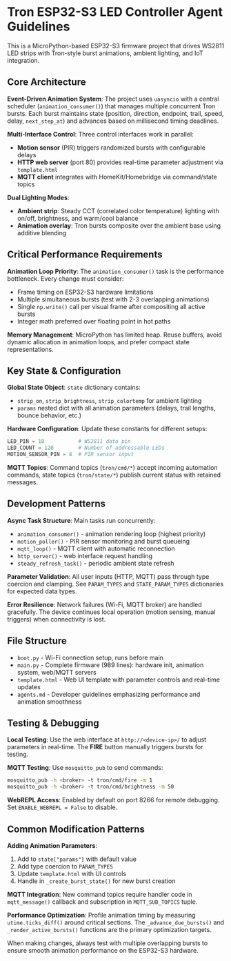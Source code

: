 # Tron ESP32-S3 LED Controller Agent Guidelines

This is a MicroPython-based ESP32-S3 firmware project that drives WS2811 LED strips with Tron-style burst animations, ambient lighting, and IoT integration.

## Core Architecture

**Event-Driven Animation System**: The project uses `uasyncio` with a central scheduler (`animation_consumer()`) that manages multiple concurrent Tron bursts. Each burst maintains state (position, direction, endpoint, trail, speed, delay, `next_step_at`) and advances based on millisecond timing deadlines.

**Multi-Interface Control**: Three control interfaces work in parallel:
- **Motion sensor** (PIR) triggers randomized bursts with configurable delays
- **HTTP web server** (port 80) provides real-time parameter adjustment via `template.html`
- **MQTT client** integrates with HomeKit/Homebridge via command/state topics

**Dual Lighting Modes**:
- **Ambient strip**: Steady CCT (correlated color temperature) lighting with on/off, brightness, and warm/cool balance
- **Animation overlay**: Tron bursts composite over the ambient base using additive blending

## Critical Performance Requirements

**Animation Loop Priority**: The `animation_consumer()` task is the performance bottleneck. Every change must consider:
- Frame timing on ESP32-S3 hardware limitations
- Multiple simultaneous bursts (test with 2-3 overlapping animations)
- Single `np.write()` call per visual frame after compositing all active bursts
- Integer math preferred over floating point in hot paths

**Memory Management**: MicroPython has limited heap. Reuse buffers, avoid dynamic allocation in animation loops, and prefer compact state representations.

## Key State & Configuration

**Global State Object**: `state` dictionary contains:
- `strip_on`, `strip_brightness`, `strip_colortemp` for ambient lighting
- `params` nested dict with all animation parameters (delays, trail lengths, bounce behavior, etc.)

**Hardware Configuration**: Update these constants for different setups:
```python
LED_PIN = 18           # WS2811 data pin
LED_COUNT = 120        # Number of addressable LEDs
MOTION_SENSOR_PIN = 8  # PIR sensor input
```

**MQTT Topics**: Command topics (`tron/cmd/*`) accept incoming automation commands, state topics (`tron/state/*`) publish current status with retained messages.

## Development Patterns

**Async Task Structure**: Main tasks run concurrently:
- `animation_consumer()` - animation rendering loop (highest priority)
- `motion_poller()` - PIR sensor monitoring and burst queueing
- `mqtt_loop()` - MQTT client with automatic reconnection
- `http_server()` - web interface request handling
- `steady_refresh_task()` - periodic ambient state refresh

**Parameter Validation**: All user inputs (HTTP, MQTT) pass through type coercion and clamping. See `PARAM_TYPES` and `STATE_PARAM_TYPES` dictionaries for expected data types.

**Error Resilience**: Network failures (Wi-Fi, MQTT broker) are handled gracefully. The device continues local operation (motion sensing, manual triggers) when connectivity is lost.

## File Structure

- `boot.py` - Wi-Fi connection setup, runs before main
- `main.py` - Complete firmware (989 lines): hardware init, animation system, web/MQTT servers
- `template.html` - Web UI template with parameter controls and real-time updates
- `agents.md` - Developer guidelines emphasizing performance and animation smoothness

## Testing & Debugging

**Local Testing**: Use the web interface at `http://<device-ip>/` to adjust parameters in real-time. The **FIRE** button manually triggers bursts for testing.

**MQTT Testing**: Use `mosquitto_pub` to send commands:
```bash
mosquitto_pub -h <broker> -t tron/cmd/fire -m 1
mosquitto_pub -h <broker> -t tron/cmd/brightness -m 50
```

**WebREPL Access**: Enabled by default on port 8266 for remote debugging. Set `ENABLE_WEBREPL = False` to disable.

## Common Modification Patterns

**Adding Animation Parameters**: 
1. Add to `state["params"]` with default value
2. Add type coercion to `PARAM_TYPES` 
3. Update `template.html` with UI controls
4. Handle in `_create_burst_state()` for new burst creation

**MQTT Integration**: New command topics require handler code in `mqtt_message()` callback and subscription in `MQTT_SUB_TOPICS` tuple.

**Performance Optimization**: Profile animation timing by measuring `utime.ticks_diff()` around critical sections. The `_advance_due_bursts()` and `_render_active_bursts()` functions are the primary optimization targets.

When making changes, always test with multiple overlapping bursts to ensure smooth animation performance on the ESP32-S3 hardware.
